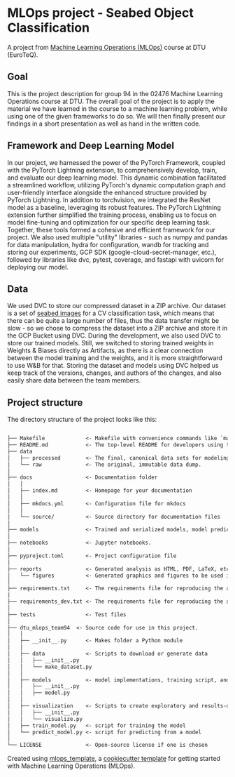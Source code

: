 # MLOps project - Seabed Object Classification

A project from [Machine Learning Operations (MLOps)](https://skaftenicki.github.io/dtu_mlops/) course at DTU (EuroTeQ).

## Goal

This is the project description for group 94 in the 02476 Machine Learning Operations course at DTU. The overall goal of the project is to apply the material we have learned in the course to a machine learning problem, while using one of the given frameworks to do so. We will then finally present our findings in a short presentation as well as hand in the written code.

## Framework and Deep Learning Model

In our project, we harnessed the power of the PyTorch Framework, coupled with the PyTorch Lightning extension, to comprehensively develop, train, and evaluate our deep learning model. This dynamic combination facilitated a streamlined workflow, utilizing PyTorch's dynamic computation graph and user-friendly interface alongside the enhanced structure provided by PyTorch Lightning. In addition to torchvision, we integrated the ResNet model as a baseline, leveraging its robust features. The PyTorch Lightning extension further simplified the training process, enabling us to focus on model fine-tuning and optimization for our specific deep learning task. Together, these tools formed a cohesive and efficient framework for our project. We also used multiple "utility" libraries - such as numpy and pandas for data manipulation, hydra for configuration, wandb for tracking and storing our experiments, GCP SDK (google-cloud-secret-manager, etc.), followed by libraries like dvc, pytest, coverage, and fastapi with uvicorn for deploying our model.

## Data

We used DVC to store our compressed dataset in a ZIP archive. Our dataset is a set of [seabed images](https://universe.roboflow.com/hyit-mdvni/seabed) for a CV classification task, which means that there can be quite a large number of files, thus the data transfer might be slow - so we chose to compress the dataset into a ZIP archive and store it in the GCP Bucket using DVC. During the development, we also used DVC to store our trained models. Still, we switched to storing trained weights in Weights & Biases directly as Artifacts, as there is a clear connection between the model training and the weights, and it is more straightforward to use W&B for that. Storing the dataset and models using DVC helped us keep track of the versions, changes, and authors of the changes, and also easily share data between the team members.

## Project structure

The directory structure of the project looks like this:

```txt

├── Makefile             <- Makefile with convenience commands like `make data` or `make train`
├── README.md            <- The top-level README for developers using this project.
├── data
│   ├── processed        <- The final, canonical data sets for modeling.
│   └── raw              <- The original, immutable data dump.
│
├── docs                 <- Documentation folder
│   │
│   ├── index.md         <- Homepage for your documentation
│   │
│   ├── mkdocs.yml       <- Configuration file for mkdocs
│   │
│   └── source/          <- Source directory for documentation files
│
├── models               <- Trained and serialized models, model predictions, or model summaries
│
├── notebooks            <- Jupyter notebooks.
│
├── pyproject.toml       <- Project configuration file
│
├── reports              <- Generated analysis as HTML, PDF, LaTeX, etc.
│   └── figures          <- Generated graphics and figures to be used in reporting
│
├── requirements.txt     <- The requirements file for reproducing the analysis environment
|
├── requirements_dev.txt <- The requirements file for reproducing the analysis environment
│
├── tests                <- Test files
│
├── dtu_mlops_team94  <- Source code for use in this project.
│   │
│   ├── __init__.py      <- Makes folder a Python module
│   │
│   ├── data             <- Scripts to download or generate data
│   │   ├── __init__.py
│   │   └── make_dataset.py
│   │
│   ├── models           <- model implementations, training script, and prediction script
│   │   ├── __init__.py
│   │   ├── model.py
│   │
│   ├── visualization    <- Scripts to create exploratory and results-oriented visualizations
│   │   ├── __init__.py
│   │   └── visualize.py
│   ├── train_model.py   <- script for training the model
│   └── predict_model.py <- script for predicting from a model
│
└── LICENSE              <- Open-source license if one is chosen
```

Created using [mlops_template](https://github.com/SkafteNicki/mlops_template),
a [cookiecutter template](https://github.com/cookiecutter/cookiecutter) for getting
started with Machine Learning Operations (MLOps).
